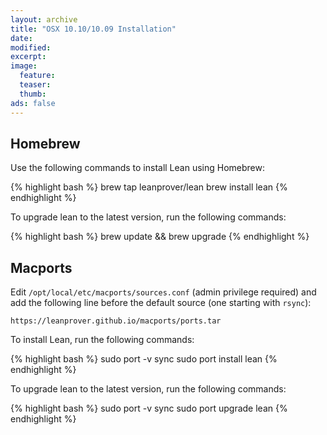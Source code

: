```yaml
---
layout: archive
title: "OSX 10.10/10.09 Installation"
date:
modified:
excerpt:
image:
  feature:
  teaser:
  thumb:
ads: false
---
```


Homebrew
--------

Use the following commands to install Lean using Homebrew:

{% highlight bash %}
brew tap leanprover/lean
brew install lean
{% endhighlight %}

To upgrade lean to the latest version, run the following commands:

{% highlight bash %}
brew update && brew upgrade
{% endhighlight %}


Macports
--------

Edit `/opt/local/etc/macports/sources.conf` (admin privilege required) and add the following line before the default source (one starting with `rsync`):

```
https://leanprover.github.io/macports/ports.tar
```

To install Lean, run the following commands:

{% highlight bash %}
sudo port -v sync
sudo port install lean
{% endhighlight %}

To upgrade lean to the latest version, run the following commands:

{% highlight bash %}
sudo port -v sync
sudo port upgrade lean
{% endhighlight %}

